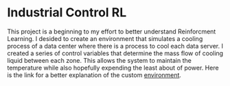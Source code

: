 # Industrial Control RL

This project is a beginning to my effort to better understand Reinforcment Learning. I desided to create an environment that simulates a cooling process of a data center where there is a process to cool each data server. 
I created a series of control variables that determine the mass flow of cooling liquid between each zone. This allows the system to maintain the temperature while also hopefully expending the least about of power.
Here is the link for a better explanation of the custom [environment](industrial_env/README.md).
